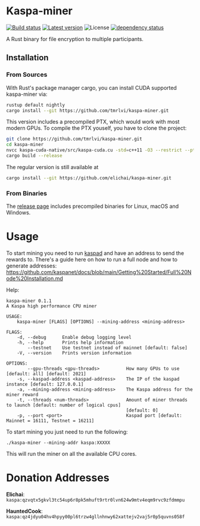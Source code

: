 # Kaspa-miner
[![Build status](https://github.com/elichai/kaspa-miner/workflows/ci/badge.svg)](https://github.com/elichai/kaspa-miner/actions)
[![Latest version](https://img.shields.io/crates/v/kaspa-miner.svg)](https://crates.io/crates/kaspa-miner)
![License](https://img.shields.io/crates/l/kaspa-miner.svg)
[![dependency status](https://deps.rs/repo/github/elichai/kaspa-miner/status.svg)](https://deps.rs/repo/github/elichai/kaspa-miner)

A Rust binary for file encryption to multiple participants. 


## Installation
### From Sources
With Rust's package manager cargo, you can install CUDA supported kaspa-miner via:

```sh
rustup default nightly
cargo install --git https://github.com/tmrlvi/kaspa-miner.git
```

This version includes a precompiled PTX, which would work with most modern GPUs. To compile the PTX youself, 
you have to clone the project:

```sh
git clone https://github.com/tmrlvi/kaspa-miner.git
cd kaspa-miner
nvcc kaspa-cuda-native/src/kaspa-cuda.cu -std=c++11 -O3 --restrict --ptx --gpu-architecture=compute_61 -o ./resources/kaspa-cuda-native.ptx -Xptxas -O3 -Xcompiler -O3
cargo build --release
```

The regular version is still available at
```sh
cargo install --git https://github.com/elichai/kaspa-miner.git
```

### From Binaries
The [release page](https://github.com/elichai/kaspa-miner/releases) includes precompiled binaries for Linux, macOS and Windows.


# Usage
To start mining you need to run [kaspad](https://github.com/kaspanet/kaspad) and have an address to send the rewards to.
There's a guide here on how to run a full node and how to generate addresses: https://github.com/kaspanet/docs/blob/main/Getting%20Started/Full%20Node%20Installation.md

Help:
```
kaspa-miner 0.1.1
A Kaspa high performance CPU miner

USAGE:
    kaspa-miner [FLAGS] [OPTIONS] --mining-address <mining-address>

FLAGS:
    -d, --debug      Enable debug logging level
    -h, --help       Prints help information
        --testnet    Use testnet instead of mainnet [default: false]
    -V, --version    Prints version information

OPTIONS:
        --gpu-threads <gpu-threads>          How many GPUs to use [default: all] [default: 2021]
    -s, --kaspad-address <kaspad-address>    The IP of the kaspad instance [default: 127.0.0.1]
    -a, --mining-address <mining-address>    The Kaspa address for the miner reward
    -t, --threads <num-threads>              Amount of miner threads to launch [default: number of logical cpus]
                                             [default: 0]
    -p, --port <port>                        Kaspad port [default: Mainnet = 16111, Testnet = 16211]
```

To start mining you just need to run the following:

`./kaspa-miner --mining-addr kaspa:XXXXX`

This will run the miner on all the available CPU cores.

# Donation Addresses

**Elichai**: `kaspa:qzvqtx5gkvl3tc54up6r8pk5mhuft9rtr0lvn624w9mtv4eqm9rvc9zfdmmpu`

**HauntedCook**: `kaspa:qz4jdyu04hv4hpyy00pl6trzw4gllnhnwy62xattejv2vaj5r0p5quvns058f`